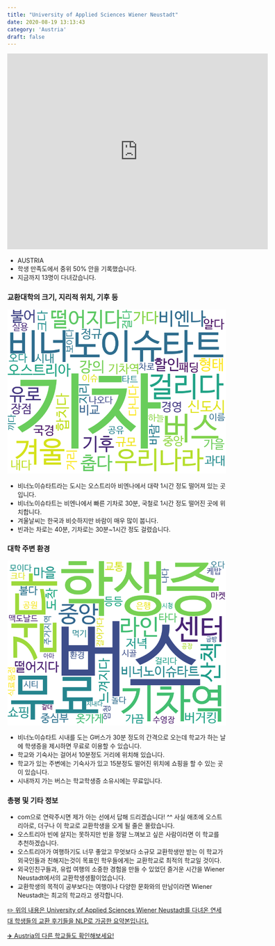 ```yaml
---
title: "University of Applied Sciences Wiener Neustadt"
date: 2020-08-19 13:13:43
category: 'Austria'
draft: false
---
```


<iframe
width="600"
height="450"
frameborder="0" style="border:0"
src="https://www.google.com/maps/embed/v1/place?key=AIzaSyC9e1AME-pVmWC4hBpFdu5S4dKzyepa3HQ&q=University+of+Applied+Sciences+Wiener+Neustadt&center=47.8389128,16.24845&zoom=14" allowfullscreen>
</iframe>

* AUSTRIA
* 학생 만족도에서 중위 50% 안을 기록했습니다.
* 지금까지 13명이 다녀갔습니다. 

### 교환대학의 크기, 지리적 위치, 기후 등

![gen_info-WordCloud](../univ_wordclouds_okt/gen_info/AT000007_gen_info_okt.png)

* 비너노이슈타트라는 도시는 오스트리아 비엔나에서 대략 1시간 정도 떨어져 있는 곳입니다.
* 비너노이슈타트는 비엔나에서 빠른 기차로 30분, 국철로 1시간 정도 떨어진 곳에 위치합니다.
* 겨울날씨는 한국과 비슷하지만 바람이 매우 많이 붑니다.
* 빈과는 차로는 40분, 기차로는 30분~1시간 정도 걸렸습니다.


### 대학 주변 환경

![env_info-WordCloud](../univ_wordclouds_okt/env_info/AT000007_env_info_okt.png)

* 비너노이슈타트 시내를 도는 G버스가 30분 정도의 간격으로 오는데 학교가 하는 날에 학생증을 제시하면 무료로 이용할 수 있습니다.
* 학교와 기숙사는 걸어서 10분정도 거리에 위치해 있습니다.
* 학교가 있는 주변에는 기숙사가 있고 15분정도 떨어진 위치에 쇼핑을 할 수 있는 곳이 있습니다.
* 시내까지 가는 버스는 학교학생증 소유시에는 무료입니다.


### 총평 및 기타 정보 
* com으로 연락주시면 제가 아는 선에서 답해 드리겠습니다! ^^ 사실 애초에 오스트리아로, 더구나 이 학교로 교환학생을 오게 될 줄은 몰랐습니다.
* 오스트리아 빈에 살지는 못하지만 빈을 정말 느껴보고 싶은 사람이라면 이 학교를 추천하겠습니다.
* 오스트리아가 여행하기도 너무 좋았고 무엇보다 소규모 교환학생만 받는 이 학교가 외국인들과 친해지는것이 목표인 학우들에게는 교환학교로 최적의 학교일 것이다.
* 외국인친구들과, 유럽 여행의 소중한 경험을 만들 수 있었던 즐거운 시간을 Wiener Neustadt에서의 교환학생생활이었습니다.
* 교환학생의 목적이 공부보다는 여행이나 다양한 문화와의 만남이라면 Wiener Neustadt는 최고의 학교라고 생각합니다.


[✏️ 위의 내용은 University of Applied Sciences Wiener Neustadt를 다녀온 연세대 학생들의 교환 후기들을 NLP로 가공한 요약본입니다.](http://oia.yonsei.ac.kr/partner/expReport.asp?ucode=AT000007&bgbn=A)

[✈️ Austria의 다른 학교들도 확인해보세요!](https://yonsei-exchange.netlify.app/?category=Austria)
